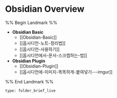 # Obsidian Overview

%% Begin Landmark %%
- **Obsidian Basic**
	- [[Obsidian-Basic]]
	- [[옵시디언-노트-정리법]]
	- [[옵시디언-사용하기]]
	- [[옵시디언에서-문서-스크랩하는-법]]
- **Obsidian Plugin**
	- [[Obsidian-Plugin]]
	- [[옵시디언에-이미지-똑똑하게-붙여넣기---imgur]]

%% End Landmark %%


```ccard
type: folder_brief_live
```


